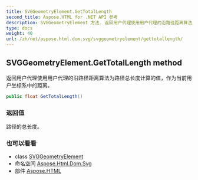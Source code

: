 ```yaml
---
title: SVGGeometryElement.GetTotalLength
second_title: Aspose.HTML for .NET API 参考
description: SVGGeometryElement 方法. 返回用户代理使用用户代理的沿路径距离算法为路径总长度计算的值作为当前用户坐标系中的距离
type: docs
weight: 40
url: /zh/net/aspose.html.dom.svg/svggeometryelement/gettotallength/
---
```

## SVGGeometryElement.GetTotalLength method

返回用户代理使用用户代理的沿路径距离算法为路径总长度计算的值，作为当前用户坐标系中的距离。

```csharp
public float GetTotalLength()
```

### 返回值

路径的总长度。

### 也可以看看

* class [SVGGeometryElement](../)
* 命名空间 [Aspose.Html.Dom.Svg](../../svggeometryelement/)
* 部件 [Aspose.HTML](../../../)


